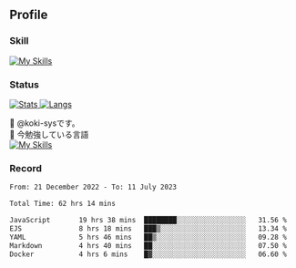 ## Profile
### Skill
[![My Skills](https://skillicons.dev/icons?i=html,css,javascript,php,java,nodejs,react,bootstrap,docker,laravel,git,github,githubactions,materialui&theme=dark)](https://skillicons.dev)<br>
### Status
[![Stats](https://github-readme-stats.vercel.app/api?username=koki-sys&count_private=true&show_icons=true)
![Langs](https://github-readme-stats.vercel.app/api/top-langs/?username=koki-sys&layout=compact)](https://github.com/koki-sys)

👋 @koki-sysです。<br/>
🌱 今勉強している言語<br/>
[![My Skills](https://skillicons.dev/icons?i=typescript,react,golang&theme=dark)](https://skillicons.dev)


<!---
koki-sys/koki-sys is a ✨ special ✨ repository because its `README.md` (this file) appears on your GitHub profile.
You can click the Preview link to take a look at your changes.
--->

### Record
<!--START_SECTION:waka-->

```txt
From: 21 December 2022 - To: 11 July 2023

Total Time: 62 hrs 14 mins

JavaScript       19 hrs 38 mins  ████████░░░░░░░░░░░░░░░░░   31.56 %
EJS              8 hrs 18 mins   ███▒░░░░░░░░░░░░░░░░░░░░░   13.34 %
YAML             5 hrs 46 mins   ██▒░░░░░░░░░░░░░░░░░░░░░░   09.28 %
Markdown         4 hrs 40 mins   ██░░░░░░░░░░░░░░░░░░░░░░░   07.50 %
Docker           4 hrs 6 mins    █▓░░░░░░░░░░░░░░░░░░░░░░░   06.60 %
```

<!--END_SECTION:waka-->
